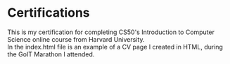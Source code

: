 # Certifications

This is my certification for completing CS50's Introduction to Computer Science online course from Harvard University. 
<br>
In the index.html file is an example of a CV page I created in HTML, during the GoIT Marathon I attended.
